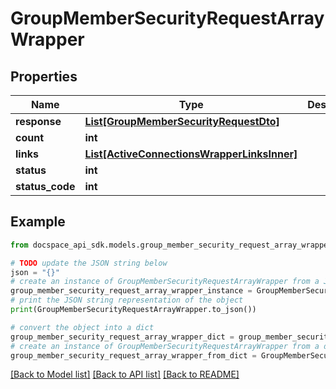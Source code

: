 # GroupMemberSecurityRequestArrayWrapper

## Properties

Name | Type | Description | Notes
------------ | ------------- | ------------- | -------------
**response** | [**List[GroupMemberSecurityRequestDto]**](GroupMemberSecurityRequestDto.md) |  | [optional] 
**count** | **int** |  | [optional] 
**links** | [**List[ActiveConnectionsWrapperLinksInner]**](ActiveConnectionsWrapperLinksInner.md) |  | [optional] 
**status** | **int** |  | [optional] 
**status_code** | **int** |  | [optional] 

## Example

```python
from docspace_api_sdk.models.group_member_security_request_array_wrapper import GroupMemberSecurityRequestArrayWrapper

# TODO update the JSON string below
json = "{}"
# create an instance of GroupMemberSecurityRequestArrayWrapper from a JSON string
group_member_security_request_array_wrapper_instance = GroupMemberSecurityRequestArrayWrapper.from_json(json)
# print the JSON string representation of the object
print(GroupMemberSecurityRequestArrayWrapper.to_json())

# convert the object into a dict
group_member_security_request_array_wrapper_dict = group_member_security_request_array_wrapper_instance.to_dict()
# create an instance of GroupMemberSecurityRequestArrayWrapper from a dict
group_member_security_request_array_wrapper_from_dict = GroupMemberSecurityRequestArrayWrapper.from_dict(group_member_security_request_array_wrapper_dict)
```
[[Back to Model list]](../README.md#documentation-for-models) [[Back to API list]](../README.md#documentation-for-api-endpoints) [[Back to README]](../README.md)


